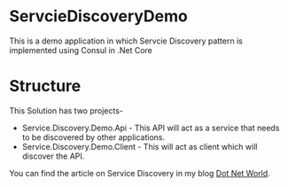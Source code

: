 # ServcieDiscoveryDemo

This is a demo application in which Servcie Discovery pattern is implemented using Consul in .Net Core

# Structure

This Solution has two projects-

- Service.Discovery.Demo.Api - This API will act as a service that needs to be discovered by other applications.
- Service.Discovery.Demo.Client - This will act as client which will discover the API.

You can find the article on Service Discovery in my blog <a href="https://manish4dotnet.blogspot.com/2024/10/service-discovery-in-microservices-net-with-consul.html">Dot Net World</a>.
